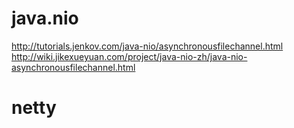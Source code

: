 # java.nio
http://tutorials.jenkov.com/java-nio/asynchronousfilechannel.html
http://wiki.jikexueyuan.com/project/java-nio-zh/java-nio-asynchronousfilechannel.html

# netty